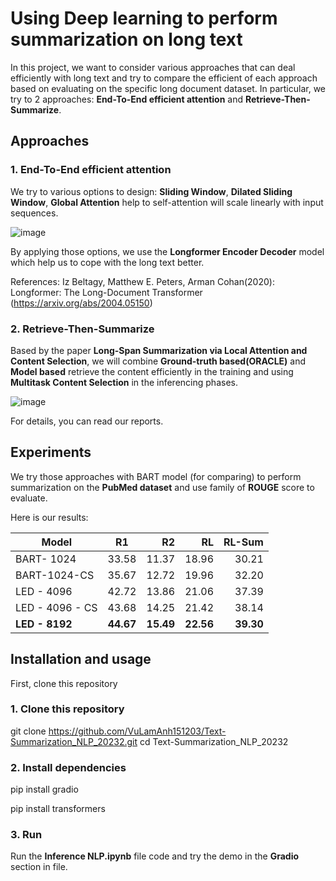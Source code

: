 # Using Deep learning to perform summarization on long text

In this project, we want to consider various approaches that can deal efficiently with long text and try to compare the efficient of each approach based on evaluating on the specific long document dataset. In particular, we try to 2 approaches: **End-To-End efficient attention** and **Retrieve-Then-Summarize**.

## Approaches

### 1. End-To-End efficient attention
We try to various options to design: **Sliding Window**, **Dilated Sliding Window**, **Global Attention** help to self-attention will scale linearly with input sequences.

![image](https://github.com/user-attachments/assets/e8cb13a8-cdba-4156-9c63-ae42a6be5e6a)

By applying those options, we use the **Longformer Encoder Decoder** model which help us to cope with the long text better.

References: Iz Beltagy, Matthew E. Peters, Arman Cohan(2020): Longformer: The Long-Document Transformer (https://arxiv.org/abs/2004.05150)

### 2. Retrieve-Then-Summarize

Based by the paper **Long-Span Summarization via Local Attention and Content Selection**, we will combine **Ground-truth based(ORACLE)** and **Model based** retrieve the content efficiently in the training and using **Multitask Content Selection** in the inferencing phases.

![image](https://github.com/user-attachments/assets/6ba88d6f-2371-4920-8439-2ad5631b353b)

For details, you can read our reports.

## Experiments
We try those approaches with BART model (for comparing) to perform summarization on the **PubMed dataset** and use family of **ROUGE** score to evaluate.

Here is our results: 

| Model        | R1          | R2  | RL| RL-Sum|
| ------------- |:-------------:| -----:|-----:|-----:|
BART- 1024 | 33.58 | 11.37 |18.96| 30.21
BART-1024-CS |35.67 |12.72 |19.96 |32.20
LED - 4096 |42.72 |13.86 |21.06 |37.39
LED - 4096 - CS |43.68 |14.25 |21.42| 38.14
**LED - 8192** | **44.67** | **15.49** | **22.56** | **39.30**

## Installation and usage

First, clone this repository 

<!-- start:code block -->
### 1. Clone this repository
git clone https://github.com/VuLamAnh151203/Text-Summarization_NLP_20232.git
cd Text-Summarization_NLP_20232

### 2. Install dependencies
pip install gradio

pip install transformers

### 3. Run 
Run the **Inference NLP.ipynb** file code and try the demo in the **Gradio** section in file.






